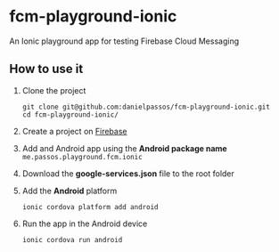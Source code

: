 # fcm-playground-ionic
An Ionic playground app for testing Firebase Cloud Messaging

## How to use it

1. Clone the project

   ```shell
   git clone git@github.com:danielpassos/fcm-playground-ionic.git
   cd fcm-playground-ionic/
   ```
   
1. Create a project on [Firebase](http://console.firebase.google.com/)
1. Add and Android app using the **Android package name** `me.passos.playground.fcm.ionic`    
1. Download the **google-services.json** file to the root folder
1. Add the **Android** platform

   ```shell
   ionic cordova platform add android
   ```
   
1. Run the app in the Android device

   ```shell
   ionic cordova run android
   ``` 
